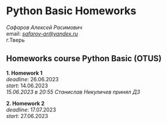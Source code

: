 # Python Basic Homeworks
*Сафаров Алексей Расимович*  
email: *safarov-ar@yandex.ru*  
г.Тверь

## Homeworks course Python Basic (OTUS)

**1. Homework 1**  
*deadline*: 26.06.2023  
*start*: 14.06.2023  
*15.06.2023 в 20:55 Станислав Никуличев принял ДЗ*

**2. Homework 2**  
*deadline*: 17.07.2023  
*start*: 27.06.2023

